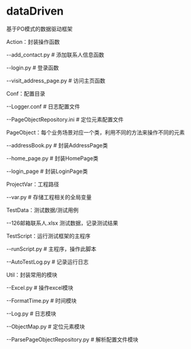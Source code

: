 # dataDriven
基于PO模式的数据驱动框架


Action：封装操作函数

  --add_contact.py   # 添加联系人信息函数
  
  --login.py               # 登录函数
  
  --visit_address_page.py    # 访问主页函数
  

Conf：配置目录

  --Logger.conf      # 日志配置文件
  
  --PageObjectRepository.ini    # 定位元素配置文件



PageObject：每个业务场景对应一个类，利用不同的方法来操作不同的元素

  --addressBook.py   # 封装AddressPage类
  
  --home_page.py     # 封装HomePage类
  
  --login_page       # 封装LoginPage类
  


ProjectVar：工程路径

  --var.py     # 存储工程相关的全局变量
  

TestData：测试数据/测试用例

  --126邮箱联系人.xlsx   测试数据，记录测试结果
  

TestScript：运行测试框架的主程序


   --runScript.py           # 主程序，操作此脚本
   
   --AutoTestLog.py     # 记录运行日志
   

Util：封装常用的模块

  --Excel.py            # 操作excel模块
  
  --FormatTime.py       # 时间模块
  
  --Log.py              # 日志模块
  
  --ObjectMap.py        # 定位元素模块
  
  --ParsePageObjectRepository.py    # 解析配置文件模块
  
